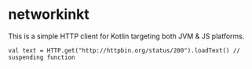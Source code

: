 # networkinkt

This is a simple HTTP client for Kotlin targeting both JVM & JS platforms.

```
val text = HTTP.get("http://httpbin.org/status/200").loadText() // suspending function
```
